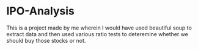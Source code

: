 # IPO-Analysis
This is a project made by me wherein I would have used beautiful soup to extract data and then used various ratio tests to deteremine whether we should buy those stocks or not.
